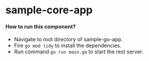 # sample-core-app
#### How to run this component?
- Navigate to root directory of sample-go-app.
- Fire `go mod tidy` to install the dependencies.
- Run command `go run main.go` to start the rest server.
